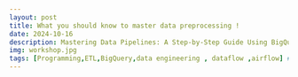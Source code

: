 ```yaml
---
layout: post
title: What you should know to master data preprocessing !
date: 2024-10-16
description: Mastering Data Pipelines: A Step-by-Step Guide Using BigQuery, Dataflow, and Airflow # Add image post (optional)
img: workshop.jpg
tags: [Programming,ETL,BigQuery,data engineering , dataflow ,airflow] # add tag
---
```

